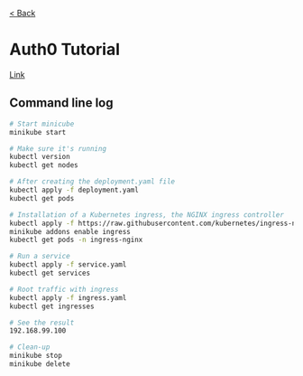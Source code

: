 [< Back](README.md)
# Auth0 Tutorial

[Link](https://auth0.com/blog/kubernetes-tutorial-step-by-step-introduction-to-basic-concepts/)

## Command line log
```bash
# Start minicube
minikube start

# Make sure it's running
kubectl version
kubectl get nodes

# After creating the deployment.yaml file
kubectl apply -f deployment.yaml
kubectl get pods

# Installation of a Kubernetes ingress, the NGINX ingress controller
kubectl apply -f https://raw.githubusercontent.com/kubernetes/ingress-nginx/master/deploy/static/mandatory.yaml
minikube addons enable ingress
kubectl get pods -n ingress-nginx

# Run a service
kubectl apply -f service.yaml
kubectl get services

# Root traffic with ingress
kubectl apply -f ingress.yaml
kubectl get ingresses

# See the result
192.168.99.100

# Clean-up
minikube stop
minikube delete

```